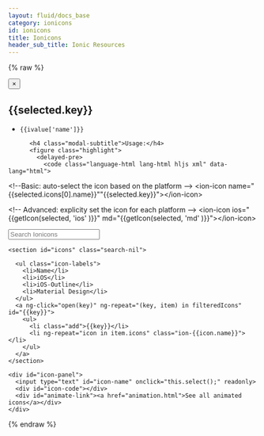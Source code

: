 ```yaml
---
layout: fluid/docs_base
category: ionicons
id: ionicons
title: Ionicons
header_sub_title: Ionic Resources
---
```


<div class="docs-ionicons" ng-controller="IoniconDocsCtrl">

  {% raw %}
  <div id="ionicons-modal"
       class="modal fade"
       tabindex="-1"
       role="dialog">
    <div class="modal-dialog" role="document">
      <div class="modal-content">
        <div class="modal-body">
          <button type="button" class="close" data-dismiss="modal" aria-label="Close"><span aria-hidden="true">&times;</span></button>
          <h2 class="modal-title title">{{selected.key}}</h2>
          <ul class="modal-icons">
            <li ng-repeat="(ikey, ivalue) in selected.icons">
              <i class="ion-{{ivalue['name']}}"></i>
              <code>{{ivalue['name']}}</code>
            </li>
          </ul>

          <h4 class="modal-subtitle">Usage:</h4>
          <figure class="highlight">
            <delayed-pre>
              <code class="language-html lang-html hljs xml" data-lang="html">
  <span class="hljs-comment">&lt;!--Basic: auto-select the icon based on the platform --&gt;</span>
  <span class="hljs-keyword">&lt;ion-icon</span> <span class="hljs-built_in">name=</span><span class="hljs-string" ng-if="selected.icons.length < 2">"{{selected.icons[0].name}}"</span><span class="hljs-string" ng-if="selected.icons.length > 1">"{{selected.key}}"</span><span class="hljs-keyword">&gt;&lt;/ion-icon&gt;</span>

  <span class="hljs-comment">&lt;!-- Advanced: explicity set the icon for each platform --&gt;</span>
  <span class="hljs-keyword">&lt;ion-icon</span> <span class="hljs-built_in">ios=</span><span class="hljs-string">"{{getIcon(selected, 'ios' )}}"</span> <span class="hljs-built_in">md=</span><span class="hljs-string">"{{getIcon(selected, 'md' )}}"</span><span class="hljs-keyword">&gt;&lt;/ion-icon&gt;</span>
              </code>
            </delayed-pre>
          </figure>
        </div>
      </div>
    </div>
  </div>

  <form class="search">
    <input id="search-ionicons"
           type="search"
           placeholder="Search Ionicons"
           ng-model="searchTerm">
  </form>

    <section id="icons" class="search-nil">

      <ul class="icon-labels">
        <li>Name</li>
        <li>iOS</li>
        <li>iOS-Outline</li>
        <li>Material Design</li>
      </ul>
      <a ng-click="open(key)" ng-repeat="(key, item) in filteredIcons" id="{{key}}">
        <ul>
          <li class="add">{{key}}</li>
          <li ng-repeat="icon in item.icons" class="ion-{{icon.name}}"></li>
        </ul>
      </a>
    </section>

    <div id="icon-panel">
      <input type="text" id="icon-name" onclick="this.select();" readonly>
      <div id="icon-code"></div>
      <div id="animate-link"><a href="animation.html">See all animated icons</a></div>
    </div>



  </div>

  <script>
  window.isIoniconsPage = true;
  </script>


  {% endraw %}
